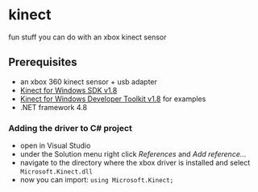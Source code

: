 # kinect

fun stuff you can do with an xbox kinect sensor

## Prerequisites

-   an xbox 360 kinect sensor + usb adapter
-   [Kinect for Windows SDK v1.8](https://www.microsoft.com/en-gb/download/details.aspx?id=40278)
-   [Kinect for Windows Developer Toolkit v1.8](https://www.microsoft.com/en-us/download/details.aspx?id=40276) for examples
-   .NET framework 4.8

### Adding the driver to C# project

-   open in Visual Studio
-   under the Solution menu right click _References_ and _Add reference..._
-   navigate to the directory where the xbox driver is installed and select `Microsoft.Kinect.dll`
-   now you can import: `using Microsoft.Kinect;`

